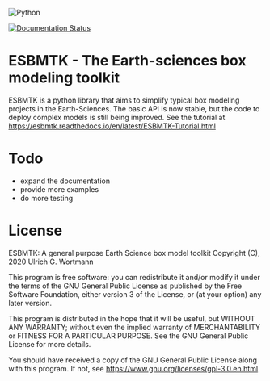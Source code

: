 ![Python](https://img.shields.io/badge/python-3670A0?style=for-the-badge&logo=python&logoColor=ffdd54)

<a href="https://esbmtk.readthedocs.io/en/latest/?badge=latest">
<img alt="Documentation Status" src="https://readthedocs.org/projects/esbmtk/badge/?version=latest" />
</a>


# ESBMTK - The  Earth-sciences box modeling toolkit

ESBMTK is a python library that aims to simplify typical box modeling
projects in the Earth-Sciences. The basic API is now stable, but the code to deploy complex models is still being improved.
See the tutorial at <https://esbmtk.readthedocs.io/en/latest/ESBMTK-Tutorial.html>


# Todo

-   expand the documentation
-   provide more examples
-   do more testing


# License

ESBMTK: A general purpose Earth Science box model toolkit
Copyright (C), 2020 Ulrich G. Wortmann

This program is free software: you can redistribute it and/or modify
it under the terms of the GNU General Public License as published by
the Free Software Foundation, either version 3 of the License, or
(at your option) any later version.

This program is distributed in the hope that it will be useful,
but WITHOUT ANY WARRANTY; without even the implied warranty of
MERCHANTABILITY or FITNESS FOR A PARTICULAR PURPOSE. See the
GNU General Public License for more details.

You should have received a copy of the GNU General Public License
along with this program. If not, see <https://www.gnu.org/licenses/gpl-3.0.en.html>

